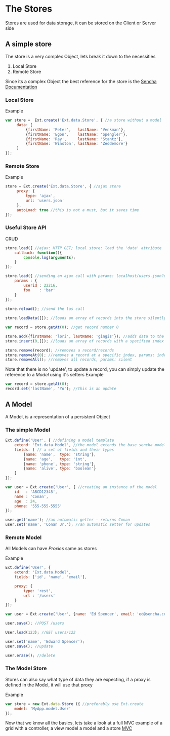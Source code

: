 # The Stores
Stores are used for data storage, it can be stored on the Client or Server side

## A simple store
The store is a very complex Object, lets break it down to the necessities  
1. Local Store
2. Remote Store

Since its a complex Object the best reference for the store is the [Sencha Documentation](http://docs.sencha.com/extjs/6.2.1/classic/Ext.data.Store.html)  


### Local Store

Example
```javascript
var store =  Ext.create('Ext.data.Store', { //a store without a model
     data: [
         {firstName: 'Peter',   lastName: 'Venkman'},
         {firstName: 'Egon',    lastName: 'Spengler'},
         {firstName: 'Ray',     lastName: 'Stantz'},
         {firstName: 'Winston', lastName: 'Zeddemore'}
     ]
});
```

### Remote Store

Example
```javascript
store = Ext.create('Ext.data.Store', { //ajax store
     proxy: {
         type: 'ajax',
         url: 'users.json'
     },
     autoLoad: true //this is not a must, but it saves time
});
```

### Useful Store API

CRUD 
```javascript
store.load({ //ajax: HTTP GET; local store: load the 'data' attribute
    callback: function(){
        console.log(arguments);
    }
}); 

store.load({ //sending an ajax call with params: localhost/users.json?userid=22216&foo=bar
    params : {
        userid : 22216,
        foo    : 'bar'
    }
});
        
store.reload(); //send the las call

store.loadData([]); //loads an array of records into the store silently

var record = store.getAt(0); //get record number 0

store.add({firstName: 'lori', lastName: 'gingis'}); //adds data to the end of the store, accepts: Ext.data.Model[] / Ext.data.Model... / Object[] / Object...
store.insert(0,[]); //loads an array of records with a specified index (not at the end like 'add')

store.remove(record); //removes a record/records
store.removeAt(0); //removes a record at a specific index, params: index, count
store.removeAll(); //removes all records, params: silent
```

Note that there is no 'update', to update a record, you can simply update the reference to a _Model_ using it's setters
Example
```javascript
var record = store.getAt(0);
record.set('lastName', 'Yo'); //this is an update
```

## A Model
A Model, is a representation of a persistent Object

### The simple Model

```javascript
Ext.define('User', { //defining a model template
    extend: 'Ext.data.Model', //the model extends the base sencha model
    fields: [ // a set of fields and their types
        {name: 'name',  type: 'string'},
        {name: 'age',   type: 'int',
        {name: 'phone', type: 'string'},
        {name: 'alive', type: 'boolean'}
    ]
});

var user = Ext.create('User', { //creating an instance of the model
    id   : 'ABCD12345',
    name : 'Conan',
    age  : 24,
    phone: '555-555-5555'
});

user.get('name'); //an automatic getter - returns Conan
user.set('name', 'Conan Jr.'); //an automatic setter for updates
```

### Remote Model
All Models can have _Proxies_ same as stores

Example
```javascript
Ext.define('User', {
    extend: 'Ext.data.Model',
    fields: ['id', 'name', 'email'],

    proxy: {
        type: 'rest',
        url : '/users'
    }
});

var user = Ext.create('User', {name: 'Ed Spencer', email: 'ed@sencha.com'});

user.save(); //POST /users

User.load(123); //GET users/123

user.set('name', 'Edward Spencer');
user.save(); //update

user.erase(); //delete
```

### The Model Store
Stores can also say what type of data they are expecting, if a proxy is defined in the Model, it will use that proxy

Example
```javascript
var store = new Ext.data.Store ({ //preferably use Ext.create
    model: 'MyApp.model.User'
});
```

Now that we know all the basics, lets take a look at a full MVC example of a grid with a controller, a view model a  model and a store [MVC](extjs-mvc.md)
